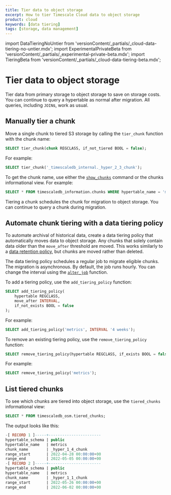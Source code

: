```yaml
---
title: Tier data to object storage
excerpt: How to tier Timescale Cloud data to object storage
product: cloud
keywords: [data tiering]
tags: [storage, data management]
---
```


import DataTieringNoUntier from 'versionContent/_partials/_cloud-data-tiering-no-untier.mdx';
import ExperimentalPrivateBeta from 'versionContent/_partials/_experimental-private-beta.mdx';
import TieringBeta from 'versionContent/_partials/_cloud-data-tiering-beta.mdx';

# Tier data to object storage

Tier data from primary storage to object storage to save on storage costs. You
can continue to query a hypertable as normal after migration. All queries,
including `JOIN`s, work as usual.

<ExperimentalPrivateBeta />
<TieringBeta />

## Manually tier a chunk

Move a single chunk to tiered S3 storage by calling the `tier_chunk` function
with the chunk name:

```sql
SELECT tier_chunk(chunk REGCLASS, if_not_tiered BOOL = false);
```

For example:

```sql
SELECT tier_chunk('_timescaledb_internal._hyper_2_3_chunk');
```

To get the chunk name, use either the [`show_chunks`][show_chunks] command or
the chunks informational view. For example:

```sql
SELECT * FROM timescaledb_information.chunks WHERE hypertable_name = 'metrics';
```

Tiering a chunk schedules the chunk for migration to object storage. You can
continue to query a chunk during migration.

<DataTieringNoUntier />

## Automate chunk tiering with a data tiering policy

To automate archival of historical data, create a data tiering policy that
automatically moves data to object storage. Any chunks that solely contain data
older than the `move_after` threshold are moved. This works similarly to a [data
retention policy][data-retention], but chunks are moved rather than deleted.

The data tiering policy schedules a regular job to migrate eligible chunks. The
migration is asynchronous. By default, the job runs hourly. You can change the
interval using the [`alter_job`][alter_job] function.

To add a tiering policy, use the `add_tiering_policy` function:

```sql
SELECT add_tiering_policy(
    hypertable REGCLASS,
    move_after INTERVAL,
    if_not_exists BOOL = false
);
```

For example:

```sql
SELECT add_tiering_policy('metrics', INTERVAL '4 weeks');
```

To remove an existing tiering policy, use the `remove_tiering_policy` function:

```sql
SELECT remove_tiering_policy(hypertable REGCLASS, if_exists BOOL = false);
```

For example:

```sql
SELECT remove_tiering_policy('metrics');
```

## List tiered chunks

To see which chunks are tiered into object storage, use the `tiered_chunks`
informational view:

```sql
SELECT * FROM timescaledb_osm.tiered_chunks;
```

The output looks like this:

```sql
-[ RECORD 1 ]-----+-----------------------
hypertable_schema | public
hypertable_name   | metrics
chunk_name        | _hyper_1_4_chunk
range_start       | 2022-04-28 00:00:00+00
range_end         | 2022-05-05 00:00:00+00
-[ RECORD 2 ]-----+-----------------------
hypertable_schema | public
hypertable_name   | metrics
chunk_name        | _hyper_1_1_chunk
range_start       | 2022-05-26 00:00:00+00
range_end         | 2022-06-02 00:00:00+00
```

[alter_job]: /api/:currentVersion:/actions/alter_job/
[data-retention]: /timescaledb/:currentVersion:/how-to-guides/data-retention/
[show_chunks]: /api/:currentVersion:/hypertable/show_chunks/
